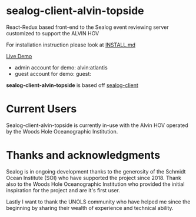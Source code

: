 # sealog-client-alvin-topside
React-Redux based front-end to the Sealog event reviewing server customized to support the ALVIN HOV

For installation instruction please look at [INSTALL.md](./INSTALL.md)

[Live Demo](https://sealog-alvin-topside.oceandatarat.org)

- admin account for demo: alvin:atlantis
- guest account for demo: guest:<no password>

**sealog-client-alvin-topside** is based off [sealog-client](https://github.com/webbpinner/sealog-client)

# Current Users
Sealog-client-alvin-topside is currently in-use with the Alvin HOV operated by the Woods Hole Oceanographic Institution.

# Thanks and acknowledgments
Sealog is in ongoing development thanks to the generosity of the Schmidt Ocean Institute (SOI) who have supported the project since 2018. Thank also to the Woods Hole Oceanographic Institution who provided the initial inspiration for the project and are it's first user.

Lastly I want to thank the UNOLS community who have helped me since the beginning by sharing their wealth of experience and technical ability.
